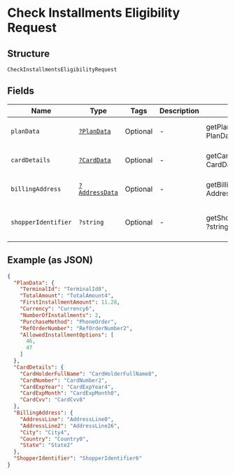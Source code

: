 
# Check Installments Eligibility Request

## Structure

`CheckInstallmentsEligibilityRequest`

## Fields

| Name | Type | Tags | Description | Getter | Setter |
|  --- | --- | --- | --- | --- | --- |
| `planData` | [`?PlanData`](../../doc/models/plan-data.md) | Optional | - | getPlanData(): ?PlanData | setPlanData(?PlanData planData): void |
| `cardDetails` | [`?CardData`](../../doc/models/card-data.md) | Optional | - | getCardDetails(): ?CardData | setCardDetails(?CardData cardDetails): void |
| `billingAddress` | [`?AddressData`](../../doc/models/address-data.md) | Optional | - | getBillingAddress(): ?AddressData | setBillingAddress(?AddressData billingAddress): void |
| `shopperIdentifier` | `?string` | Optional | - | getShopperIdentifier(): ?string | setShopperIdentifier(?string shopperIdentifier): void |

## Example (as JSON)

```json
{
  "PlanData": {
    "TerminalId": "TerminalId8",
    "TotalAmount": "TotalAmount4",
    "FirstInstallmentAmount": 11.28,
    "Currency": "Currency6",
    "NumberOfInstallments": 2,
    "PurchaseMethod": "PhoneOrder",
    "RefOrderNumber": "RefOrderNumber2",
    "AllowedInstallmentOptions": [
      46,
      47
    ]
  },
  "CardDetails": {
    "CardHolderFullName": "CardHolderFullName8",
    "CardNumber": "CardNumber2",
    "CardExpYear": "CardExpYear4",
    "CardExpMonth": "CardExpMonth0",
    "CardCvv": "CardCvv8"
  },
  "BillingAddress": {
    "AddressLine": "AddressLine0",
    "AddressLine2": "AddressLine26",
    "City": "City4",
    "Country": "Country0",
    "State": "State2"
  },
  "ShopperIdentifier": "ShopperIdentifier6"
}
```

